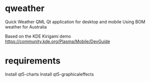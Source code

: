 # qweather
Quick Weather QML Qt application for desktop and mobile
Using BOM weather for Australia

Based on the KDE Kirigami demo
https://community.kde.org/Plasma/Mobile/DevGuide

# requirements
Install qt5-charts
Install qt5-graphicaleffects
